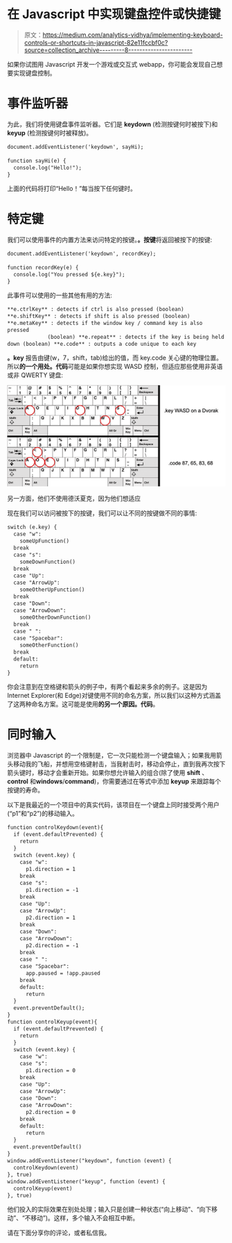 # 在 Javascript 中实现键盘控件或快捷键

> 原文：<https://medium.com/analytics-vidhya/implementing-keyboard-controls-or-shortcuts-in-javascript-82e11fccbf0c?source=collection_archive---------8----------------------->

如果你试图用 Javascript 开发一个游戏或交互式 webapp，你可能会发现自己想要实现键盘控制。

# 事件监听器

为此，我们将使用键盘事件监听器。它们是 **keydown** (检测按键何时被按下)和 **keyup** (检测按键何时被释放)。

```
document.addEventListener('keydown', sayHi);

function sayHi(e) {
  console.log("Hello!");
}
```

上面的代码将打印“Hello！”每当按下任何键时。

# 特定键

我们可以使用事件的内置方法来访问特定的按键。**。按键**将返回被按下的按键:

```
document.addEventListener('keydown', recordKey);

function recordKey(e) {
  console.log("You pressed ${e.key}");
}
```

此事件可以使用的一些其他有用的方法:

```
**e.ctrlKey** : detects if ctrl is also pressed (boolean) **e.shiftKey** : detects if shift is also pressed (boolean) **e.metaKey** : detects if the window key / command key is also pressed
             (boolean) **e.repeat** : detects if the key is being held down (boolean) **e.code** : outputs a code unique to each key
```

**。key** 报告由键(w，7，shift，tab)给出的值，而 key.code 关心键的物理位置。所以**的一个用处。代码**可能是如果你想实现 WASD 控制，但适应那些使用非英语或非 QWERTY 键盘:

![](img/87750ae8a744e28ccd13b78f6447c869.png)

另一方面，他们不使用德沃夏克，因为他们想适应

现在我们可以访问被按下的按键，我们可以让不同的按键做不同的事情:

```
switch (e.key) {
  case "w":
    someUpFunction()
  break
  case "s":
    someDownFunction()
  break
  case "Up":
  case "ArrowUp":
    someOtherUpFunction()
  break
  case "Down":
  case "ArrowDown":
    someOtherDownFunction()
  break
  case " ":
  case "Spacebar":
    someOtherFunction()
  break
  default:
    return
}
```

你会注意到在空格键和箭头的例子中，有两个看起来多余的例子。这是因为 Internet Explorer(和 Edge)对键使用不同的命名方案，所以我们以这种方式涵盖了这两种命名方案。这可能是使用**的另一个原因。代码**。

# 同时输入

浏览器中 Javascript 的一个限制是，它一次只能检测一个键盘输入；如果我用箭头移动我的飞船，并想用空格键射击，当我射击时，移动会停止，直到我再次按下箭头键时，移动才会重新开始。如果你想允许输入的组合(除了使用 **shift** 、 **control** 和**windows**/**command**)，你需要通过在等式中添加 **keyup** 来跟踪每个按键的寿命。

以下是我最近的一个项目中的真实代码，该项目在一个键盘上同时接受两个用户(“p1”和“p2”)的移动输入。

```
function controlKeydown(event){
  if (event.defaultPrevented) {
    return
  }
  switch (event.key) {
    case "w":
      p1.direction = 1
    break
    case "s":
      p1.direction = -1
    break
    case "Up":
    case "ArrowUp":
      p2.direction = 1
    break
    case "Down":
    case "ArrowDown":
      p2.direction = -1
    break
    case " ":
    case "Spacebar":
      app.paused = !app.paused
    break
    default:
      return
  }
  event.preventDefault();
}
function controlKeyup(event){
  if (event.defaultPrevented) {
    return
  }
  switch (event.key) {
    case "w":
    case "s":
      p1.direction = 0
    break
    case "Up":
    case "ArrowUp":
    case "Down":
    case "ArrowDown":
      p2.direction = 0
    break
    default:
      return
  }
  event.preventDefault()
}
window.addEventListener("keydown", function (event) {
  controlKeydown(event)
}, true)
window.addEventListener("keyup", function (event) {
  controlKeyup(event)
}, true)
```

他们投入的实际效果在别处处理；输入只是创建一种状态(“向上移动”、“向下移动”、“不移动”)。这样，多个输入不会相互中断。

请在下面分享你的评论，或者私信我。